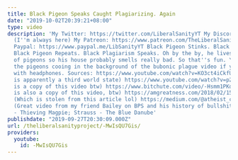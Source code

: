 ```yaml
---
title: Black Pigeon Speaks Caught Plagiarizing. Again
date: "2019-10-02T20:39:21+08:00"
type: video
description: 'My Twitter: https://twitter.com/LiberalSanityYT My Discord: https://discord.gg/JPAr8pe
  (I''m always here) My Patreon: https://www.patreon.com/TheLiberalSanityProject My
  Paypal: https://www.paypal.me/LibSanityYT Black Pigeon Stinks. Black Pigeon Squawks.
  Black Pigeon Repeats. Black Plagiarism Speaks. Oh by the by, he lives in a pile
  of pigeons so his house probably smells really bad. So that''s fun. You can hear
  the pigeons cooing in the background of the bubonic plague video if you listen closely
  with headphones. Sources: https://www.youtube.com/watch?v=KO3ct4iCkfU (California
  is apparently a third world state) https://www.youtube.com/watch?v=p2yKyC8wVt8 (Which
  is a copy of this video btw) https://www.bitchute.com/video/-Hsmm1PKqGo/ (Which
  is also a copy of this video, btw) https://amgreatness.com/2018/02/15/californias-paradox-immigration-poverty/
  (Which is stolen from this article lol) https://medium.com/@atheist_cvnt/youtube-removes-and-reinstates-black-pigeon-speaks-without-reason-e40b047f0d8a
  (Great video from my friend Bailey on BPS and his history of bullshit) Music: Rossini
  - Thieving Magpie; Strauss - The Blue Danube'
publishdate: "2019-09-27T20:30:09.000Z"
url: /theliberalsanityproject/-MwIsQU7Gis/
providers:
  youtube:
    id: -MwIsQU7Gis
---
```

